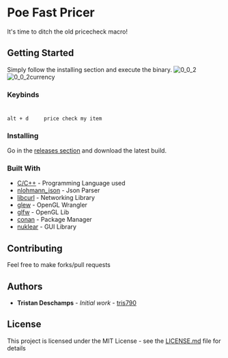 # Poe Fast Pricer

It's time to ditch the old pricecheck macro!

## Getting Started

Simply follow the installing section and execute the binary.
![0_0_2](https://user-images.githubusercontent.com/16129167/72131498-68f98180-334a-11ea-98ae-8d0dc95bdf44.png)
![0_0_2currency](https://user-images.githubusercontent.com/16129167/72131502-6ac34500-334a-11ea-833f-107aec736e39.png)

### Keybinds

#

```
alt + d     price check my item
```

### Installing

Go in the [releases section](https://github.com/tris790/PoeFastPricer/releases) and download the latest build.

### Built With

- [C/C++](http://www.dropwizard.io/1.0.2/docs/) - Programming Language used
- [nlohmann_json](https://github.com/nlohmann/json) - Json Parser
- [libcurl](https://curl.haxx.se/libcurl/) - Networking Library
- [glew](http://glew.sourceforge.net/) - OpenGL Wrangler
- [glfw](https://www.glfw.org/) - OpenGL Lib
- [conan](https://curl.haxx.se/libcurl/) - Package Manager
- [nuklear](https://github.com/Immediate-Mode-UI/Nuklear) - GUI Library

## Contributing

Feel free to make forks/pull requests

## Authors

- **Tristan Deschamps** - _Initial work_ - [tris790](https://github.com/tris790)

## License

This project is licensed under the MIT License - see the [LICENSE.md](LICENSE.md) file for details
